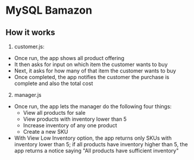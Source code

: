 # MySQL Bamazon
## How it works
1. customer.js:
- Once run, the app shows all product offering
- It then asks for input on which item the customer wants to buy
- Next, it asks for how many of that item the customer wants to buy
- Once completed, the app notifies the customer the purchase is complete and also the total cost
2. manager.js
- Once run, the app lets the manager do the following four things:
  - View all products for sale
  - View products with inventory lower than 5
  - Increase inventory of any one product
  - Create a new SKU
- With View Low Inventory option, the app returns only SKUs with inventory lower than 5; if all products have inventory higher than 5, the app returns a notice saying "All products have sufficient inventory"

